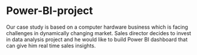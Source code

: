 # Power-BI-project
Our case study is based on a computer hardware business which is facing challenges in dynamically changing market. Sales director decides to invest in data analysis project and he would like to build Power BI dashboard that can give him real time sales insights.
